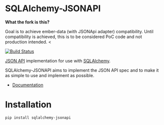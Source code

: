 # SQLAlchemy-JSONAPI

>
**What the fork is this?**

Goal is to achieve ember-data (with JSONApi adapter) compatibility.
Until compatibility is achieved, this is to be considered PoC code and not production intended.
<

[![Build Status](https://travis-ci.org/ColtonProvias/sqlalchemy-jsonapi.svg?branch=master)](https://travis-ci.org/ColtonProvias/sqlalchemy-jsonapi)

[JSON API](http://jsonapi.org/) implementation for use with
[SQLAlchemy](http://www.sqlalchemy.org/).

SQLAlchemy-JSONAPI aims to implement the JSON API spec and to make it as simple
to use and implement as possible.

* [Documentation](http://sqlalchemy-jsonapi.readthedocs.org)

# Installation

```shell
pip install sqlalchemy-jsonapi
```
